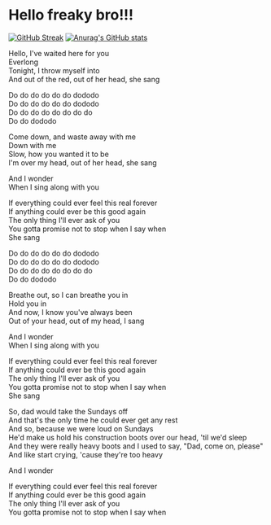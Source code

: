 # Hello freaky bro!!!
[![GitHub Streak](https://streak-stats.demolab.com?user=Kyburka&theme=nightowl&border_radius=5&locale=ru&date_format=j%20M%5B%20Y%5D)](https://git.io/streak-stats)
[![Anurag's GitHub stats](https://github-readme-stats.vercel.app/api?username=kyburka)](https://github.com/anuraghazra/github-readme-stats)

Hello, I've waited here for you  
Everlong  
Tonight, I throw myself into  
And out of the red, out of her head, she sang  

Do do do do do do dododo  
Do do do do do do dododo  
Do do do do do do do do  
Do do dododo  

Come down, and waste away with me  
Down with me  
Slow, how you wanted it to be  
I'm over my head, out of her head, she sang  

And I wonder  
When I sing along with you  

If everything could ever feel this real forever  
If anything could ever be this good again  
The only thing I'll ever ask of you  
You gotta promise not to stop when I say when  
She sang  

Do do do do do do dododo  
Do do do do do do dododo  
Do do do do do do do do  
Do do dododo  


Breathe out, so I can breathe you in  
Hold you in  
And now, I know you've always been  
Out of your head, out of my head, I sang  


And I wonder  
When I sing along with you  

If everything could ever feel this real forever  
If anything could ever be this good again  
The only thing I'll ever ask of you  
You gotta promise not to stop when I say when  
She sang  

So, dad would take the Sundays off  
And that's the only time he could ever get any rest  
And so, because we were loud on Sundays  
He'd make us hold his construction boots over our head, 'til we'd sleep  
And they were really heavy boots and I used to say, "Dad, come on, please"  
And like start crying, 'cause they're too heavy  

And I wonder  

If everything could ever feel this real forever  
If anything could ever be this good again  
The only thing I'll ever ask of you  
You gotta promise not to stop when I say when  
